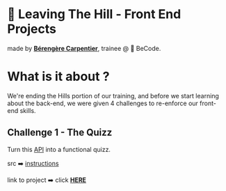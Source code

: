 # :seedling: Leaving The Hill - Front End Projects 

made by [**Bérengère Carpentier**](https://github.com/carpentierberengere), trainee @ :office: BeCode.

# What is it about ?
We're ending the Hills portion of our training, and before we start learning about the back-end, we were given 4 challenges to re-enforce our front-end skills.  

## Challenge 1 - The Quizz
Turn this [API](https://opentdb.com/api_config.php) into a functional quizz.

src :arrow_right: [instructions](https://github.com/becodeorg/bxl-hopper-1-25/tree/master/The%20Hill/projects/99.leaving_the_hills)

link to project :arrow_right: click [**HERE**](/)
